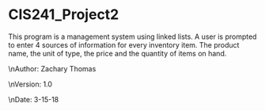 # CIS241_Project2

This program is a management system using linked lists. A user is prompted
to enter 4 sources of information for every inventory item. The product name,
the unit of type, the price and the quantity of items on hand.

\nAuthor: Zachary Thomas

\nVersion: 1.0

\nDate: 3-15-18
